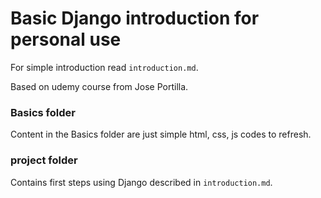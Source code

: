 
# Basic Django introduction for personal use


For simple introduction read ````introduction.md````.

Based on udemy course from Jose Portilla.

### Basics folder
Content in the Basics folder are just simple html, css, js codes to refresh.

### project folder

Contains first steps using Django described in `introduction.md`.



